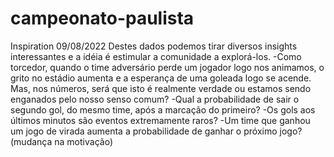 # campeonato-paulista


Inspiration
09/08/2022
Destes dados podemos tirar diversos insights interessantes e a idéia é estimular a comunidade a explorá-los.
-Como torcedor, quando o time adversário perde um jogador logo nos animamos, o grito no estádio aumenta e a esperança de uma goleada logo se acende. Mas, nos números, será que isto é realmente verdade ou estamos sendo enganados pelo nosso senso comum?
-Qual a probabilidade de sair o segundo gol, do mesmo time, após a marcação do primeiro?
-Os gols aos últimos minutos são eventos extremamente raros?
-Um time que ganhou um jogo de virada aumenta a probabilidade de ganhar o próximo jogo? (mudança na motivação)
